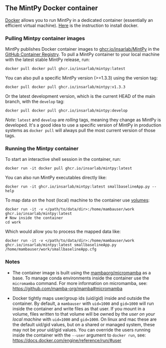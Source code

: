 ## The MintPy Docker container

[Docker](https://docs.docker.com/get-started/) allows you to run MintPy in a dedicated container (essentially an efficient virtual machine). [Here](https://docs.docker.com/install/) is the instruction to install docker.

### Pulling Mintpy container images

MintPy publishes Docker container images to [ghcr.io/insarlab/MintPy](https://github.com/insarlab/MintPy/pkgs/container/mintpy) in the [GitHub Container Registry](https://docs.github.com/en/packages/working-with-a-github-packages-registry/working-with-the-container-registry). To pull a MintPy container to your local machine with the latest stable MintPy release, run:

```shell
docker pull docker pull ghcr.io/insarlab/mintpy:latest
```

You can also pull a specific MintPy version (>=1.3.3) using the version tag:
```shell
docker pull docker pull ghcr.io/insarlab/mintpy:v1.3.3
```

Or the latest development version, which is the current HEAD of the main branch, with the `develop` tag:
```shell
docker pull docker pull ghcr.io/insarlab/mintpy:develop
```

*Note:* `latest` and `develop` are *rolling* tags, meaning they change as MintPy is developed. It's a good idea to use a specific version of MintPy in production systems as `docker pull` will always pull the most current version of those tags.

### Running the Mintpy container

To start an interactive shell session in the container, run:

```shell
docker run -it docker pull ghcr.io/insarlab/mintpy:latest
```

You can also run MintPy executables directly like:
```shell
docker run -it ghcr.io/insarlab/mintpy:latest smallbaselineApp.py --help
```

To map data on the host (local) machine to the container use [volumes](https://docs.docker.com/storage/volumes/):

```shell
docker run -it -v </path/to/data/dir>:/home/mambauser/work ghcr.io/insarlab/mintpy:latest
# Now inside the container
cd work
```

Which would allow you to process the mapped data like:

```
docker run -it -v </path/to/data/dir>:/home/mambauser/work ghcr.io/insarlab/mintpy:latest smallbaselineApp.py /home/mambauser/work/smallbaselineApp.cfg
```

### Notes ###

+ The container image is built using the [mambaorg/micromamba](https://hub.docker.com/r/mambaorg/micromamba) as a base. To manage conda environments inside the container use the `micromamba` command. For more information on micromamba, see: https://github.com/mamba-org/mamba#micromamba

+ Docker tightly maps user/group ids (uid/gid) inside and outside the container. By default, a `mambauser` with `uid=1000` and `gid=1000` will run inside the container and write files as that user. If you mount in a volume, files written to that volume will be owned by the *user on your local machine* with `uid=1000` and `gid=1000`. On linux and mac these are the default uid/gid values, but on a shared or managed system, these may not be *your* uid/gid values. You can override the users running inside the container with the `--user` argument to `docker run`, see: https://docs.docker.com/engine/reference/run/#user
